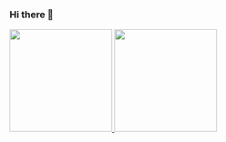 ### Hi there 👋

<!--
**j0k3rD0ck3r/j0k3rD0ck3r** is a ✨ _special_ ✨ repository because its `README.md` (this file) appears on your GitHub profile.

Here are some ideas to get you started:

- 🔭 I’m currently working on ...
- 🌱 I’m currently learning ...
- 👯 I’m looking to collaborate on ...
- 🤔 I’m looking for help with ...
- 💬 Ask me about ...
- 📫 How to reach me: ...
- 😄 Pronouns: ...
- ⚡ Fun fact: ...
-->

<div>
  <a href="https://beacons.ai/j0k3rD0ck3r">
  <img height="180em" src="https:github-readme-stats.vercel.app/api?username=j0k3rD0ck3r$show_icons=false%theme=dracula&include_all_commits=true&count_private=true"/>
  <img height="180em" src="https:github-readme-stats.vercel.app/api/top-langs/?username=j0k3rD0ck3r&layout=compact&langs_count=16&theme=dracula"/>
</div>
